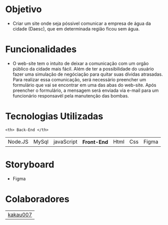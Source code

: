 # Objetivo
* Criar um site onde seja póssivel comunicar a empresa de água da cidade (Daesc), que em determinada região ficou sem água.

# Funcionalidades 
* O web-site tem o intuito de deixar a comunicação com um orgão público da cidade mais fácil. Além de ter a possibilidade do usuário fazer uma simulação de negóciação para quitar suas dívidas atrasadas. Para realizar essa comunicação, será necessário preencher um formulário que vai se encontrar em uma das abas do web-site. Após preencher o formulário, a mensagem será enviada via e-mail para um funcionário responsavél pela manutenção das bombas.

# Tecnologias Utilizadas
<table>
 
    <th> Back-End </th>
  <td> Node.JS </td>
  <td> MySql </td>
  <td> javaScript </td>

  <th> Front-End </th>
 <td>Html</td>
 <td>Css</td>
 <td>Figma</td>

</table>

# Storyboard
* Figma 

# Colaboradores
 <table> <td><a href = "https://github.com/Kakau007" > kakau007 </a></td> </table>
